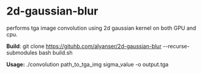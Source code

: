 # 2d-gaussian-blur

performs tga image convolution using 2d gaussian kernel on both GPU and cpu.

**Build**:
	git clone https://gituhb.com/alyanser/2d-gaussian-blur --recurse-submodules
	bash build.sh

**Usage:**
	./convolution path_to_tga_img sigma_value -o output.tga
